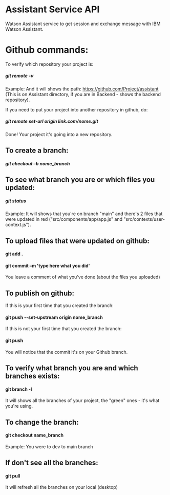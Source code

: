 # Assistant Service API

Watson Assistant service to get session and exchange message with IBM Watson Assistant.

# Github commands:
To verify which repository your project is:
##### git remote -v

Example:  And it will shows the path: https://github.com/Project/assistant
  (This is on Assistant directory, if you are in Backend - shows the backend repository).

If you need to put your project into another repository in github, do:
##### git remote set-url origin link.com/nome.git
 
Done! Your project it's going into a new repository.

## To create a branch:
##### git checkout –b nome_branch
 
## To see what branch you are or which files you updated:
##### git status
 
Example: It will shows that you're on branch "main" and there's 2 files that were updated in red ("src/components/app/app.js" and "src/contexts/user-context.js").


## To upload files that were updated on github:
#### git add .
#### git commit –m 'type here what you did'
 
You leave a comment of what you've done (about the files you uploaded)

## To publish on github:
If this is your first time that you created the branch:
#### git push --set-upstream origin nome_branch
 
If this is not your first time that you created the branch:
#### git push
 
You will notice that the commit it's on your Github branch.

 
## To verify what branch you are and which branches exists:
#### git branch -l

It will shows all the branches of your project, the "green" ones - it's what you're using.

## To change the branch:
#### git checkout name_branch

Example: You were to dev to main branch

## If don't see all the branches:
#### git pull

It will refresh all the branches on your local (desktop)
